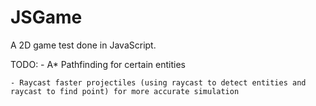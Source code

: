 # JSGame
A 2D game test done in JavaScript.

TODO: 
    - A* Pathfinding for certain entities
    
    - Raycast faster projectiles (using raycast to detect entities and raycast to find point) for more accurate simulation

    